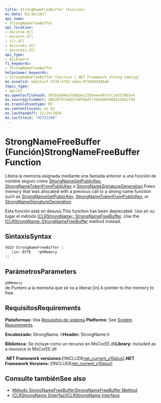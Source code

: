 ```yaml
---
title: StrongNameFreeBuffer (Función)
ms.date: 03/30/2017
api_name:
- StrongNameFreeBuffer
api_location:
- mscoree.dll
- mscorsn.dll
- clr.dll
- mscorwks.dll
- mscoreei.dll
api_type:
- DLLExport
f1_keywords:
- StrongNameFreeBuffer
helpviewer_keywords:
- StrongNameFreeBuffer function [.NET Framework strong naming]
ms.assetid: eda21ecf-4734-4f92-aaba-9f34884385db
topic_type:
- apiref
ms.openlocfilehash: d93bda046a79dbdec2195eee48fefc1e5538b2e4
ms.sourcegitcommit: d8020797a6657d0fbbdff362b80300815f682f94
ms.translationtype: MT
ms.contentlocale: es-ES
ms.lasthandoff: 11/24/2020
ms.locfileid: "95732260"
---
```

# <a name="strongnamefreebuffer-function"></a><span data-ttu-id="956ec-102">StrongNameFreeBuffer (Función)</span><span class="sxs-lookup"><span data-stu-id="956ec-102">StrongNameFreeBuffer Function</span></span>

<span data-ttu-id="956ec-103">Libera la memoria asignada mediante una llamada anterior a una función de nombre seguro como [StrongNameGetPublicKey](strongnamegetpublickey-function.md), [StrongNameTokenFromPublicKey](strongnametokenfrompublickey-function.md) o [StrongNameSignatureGeneration](strongnamesignaturegeneration-function.md).</span><span class="sxs-lookup"><span data-stu-id="956ec-103">Frees memory that was allocated with a previous call to a strong name function such as [StrongNameGetPublicKey](strongnamegetpublickey-function.md), [StrongNameTokenFromPublicKey](strongnametokenfrompublickey-function.md), or [StrongNameSignatureGeneration](strongnamesignaturegeneration-function.md).</span></span>  
  
 <span data-ttu-id="956ec-104">Esta función está en desuso.</span><span class="sxs-lookup"><span data-stu-id="956ec-104">This function has been deprecated.</span></span> <span data-ttu-id="956ec-105">Use en su lugar el método [ICLRStrongName:: StrongNameFreeBuffer](../hosting/iclrstrongname-strongnamefreebuffer-method.md) .</span><span class="sxs-lookup"><span data-stu-id="956ec-105">Use the [ICLRStrongName::StrongNameFreeBuffer](../hosting/iclrstrongname-strongnamefreebuffer-method.md) method instead.</span></span>  
  
## <a name="syntax"></a><span data-ttu-id="956ec-106">Sintaxis</span><span class="sxs-lookup"><span data-stu-id="956ec-106">Syntax</span></span>  
  
```cpp  
VOID StrongNameFreeBuffer (
   [in] BYTE   *pbMemory  
);  
```  
  
## <a name="parameters"></a><span data-ttu-id="956ec-107">Parámetros</span><span class="sxs-lookup"><span data-stu-id="956ec-107">Parameters</span></span>  

 `pbMemory`  
 <span data-ttu-id="956ec-108">de Puntero a la memoria que se va a liberar.</span><span class="sxs-lookup"><span data-stu-id="956ec-108">[in] A pointer to the memory to free.</span></span>  
  
## <a name="requirements"></a><span data-ttu-id="956ec-109">Requisitos</span><span class="sxs-lookup"><span data-stu-id="956ec-109">Requirements</span></span>  

 <span data-ttu-id="956ec-110">**Plataformas:** Vea [Requisitos de sistema](../../get-started/system-requirements.md).</span><span class="sxs-lookup"><span data-stu-id="956ec-110">**Platforms:** See [System Requirements](../../get-started/system-requirements.md).</span></span>  
  
 <span data-ttu-id="956ec-111">**Encabezado:** StrongName. h</span><span class="sxs-lookup"><span data-stu-id="956ec-111">**Header:** StrongName.h</span></span>  
  
 <span data-ttu-id="956ec-112">**Biblioteca:** Se incluye como un recurso en MsCorEE.dll</span><span class="sxs-lookup"><span data-stu-id="956ec-112">**Library:** Included as a resource in MsCorEE.dll</span></span>  
  
 <span data-ttu-id="956ec-113">**.NET Framework versiones:**[!INCLUDE[net_current_v10plus](../../../../includes/net-current-v10plus-md.md)]</span><span class="sxs-lookup"><span data-stu-id="956ec-113">**.NET Framework Versions:** [!INCLUDE[net_current_v10plus](../../../../includes/net-current-v10plus-md.md)]</span></span>  
  
## <a name="see-also"></a><span data-ttu-id="956ec-114">Consulte también</span><span class="sxs-lookup"><span data-stu-id="956ec-114">See also</span></span>

- [<span data-ttu-id="956ec-115">Método StrongNameFreeBuffer</span><span class="sxs-lookup"><span data-stu-id="956ec-115">StrongNameFreeBuffer Method</span></span>](../hosting/iclrstrongname-strongnamefreebuffer-method.md)
- [<span data-ttu-id="956ec-116">ICLRStrongName (Interfaz)</span><span class="sxs-lookup"><span data-stu-id="956ec-116">ICLRStrongName Interface</span></span>](../hosting/iclrstrongname-interface.md)
